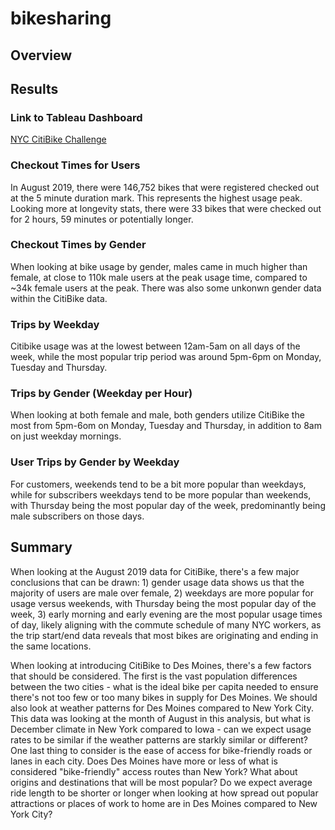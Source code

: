 # bikesharing

## Overview

## Results

### Link to Tableau Dashboard
[NYC CitiBike Challenge](https://public.tableau.com/app/profile/max.schweikl/viz/NYC_CitiBike_Challenge_16486689002250/CheckoutTimesforUsers)

### Checkout Times for Users

In August 2019, there were 146,752 bikes that were registered checked out at the 5 minute duration mark.  This represents the highest usage peak.  Looking more at longevity stats, there were 33 bikes that were checked out for 2 hours, 59 minutes or potentially longer.

### Checkout Times by Gender

When looking at bike usage by gender, males came in much higher than female, at close to 110k male users at the peak usage time, compared to ~34k female users at the peak.  There was also some unkonwn gender data within the CitiBike data.

### Trips by Weekday

Citibike usage was at the lowest between 12am-5am on all days of the week, while the most popular trip period was around 5pm-6pm on Monday, Tuesday and Thursday.  

### Trips by Gender (Weekday per Hour)

When looking at both female and male, both genders utilize CitiBike the most from 5pm-6om on Monday, Tuesday and Thursday, in addition to 8am on just weekday mornings.

### User Trips by Gender by Weekday

For customers, weekends tend to be a bit more popular than weekdays, while for subscribers weekdays tend to be more popular than weekends, with Thursday being the most popular day of the week, predominantly being male subscribers on those days.

## Summary

When looking at the August 2019 data for CitiBike, there's a few major conclusions that can be drawn: 1) gender usage data shows us that the majority of users are male over female, 2) weekdays are more popular for usage versus weekends, with Thursday being the most popular day of the week, 3) early morning and early evening are the most popular usage times of day, likely aligning with the commute schedule of many NYC workers, as the trip start/end data reveals that most bikes are originating and ending in the same locations.

When looking at introducing CitiBike to Des Moines, there's a few factors that should be considered.  The first is the vast population differences between the two cities - what is the ideal bike per capita needed to ensure there's not too few or too many bikes in supply for Des Moines.  We should also look at weather patterns for Des Moines compared to New York City.  This data was looking at the month of August in this analysis, but what is December climate in New York compared to Iowa - can we expect usage rates to be similar if the weather patterns are starkly similar or different?  One last thing to consider is the ease of access for bike-friendly roads or lanes in each city.  Does Des Moines have more or less of what is considered "bike-friendly" access routes than New York?  What about origins and destinations that will be most popular?  Do we expect average ride length to be shorter or longer when looking at how spread out popular attractions or places of work to home are in Des Moines compared to New York City?
